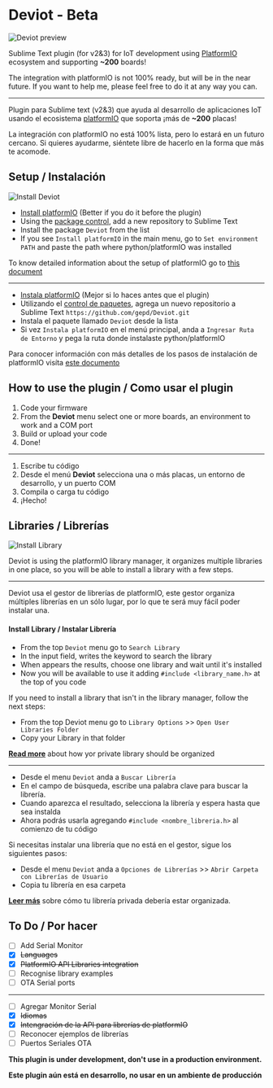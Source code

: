 # Deviot - Beta
![Deviot preview](https://github.com/gepd/Deviot/blob/master/Docs/images/deviot.gif?raw=true)

Sublime Text plugin (for v2&3) for IoT development using [PlatformIO](http://platformio.org/) ecosystem and supporting **~200** boards!

The integration with platformIO is not 100% ready, but will be in the near future. 
If you want to help me, please feel free to do it at any way you can.

---
Plugin para Sublime text (v2&3) que ayuda al desarrollo de aplicaciones IoT usando el ecosistema [platformIO](http://platformio.org/) que soporta ¡más de **~200** placas!

La integración con platformIO no está 100% lista, pero lo estará en un futuro cercano.
Si quieres ayudarme, siéntete libre de hacerlo en la forma que más te acomode.

## Setup / Instalación

![Install Deviot](https://github.com/gepd/Deviot/blob/master/Docs/images/deviot_install.gif?raw=true)

* [Install platformIO](https://github.com/gepd/Deviot/blob/master/Docs/setup.md) (Better if you do it before the plugin)
* Using the [package control](https://packagecontrol.io/installation), add a new repository to Sublime Text
* Install the package `Deviot` from the list
* If you see `Install platformIO` in the main menu, go to `Set environment PATH` and paste the path where python/platformIO was installed

To know detailed information about the setup of platformIO go to [this document](https://github.com/gepd/Deviot/blob/master/Docs/setup.md)

---
* [Instala platformIO](https://github.com/gepd/Deviot/blob/master/Docs/setup.md) (Mejor si lo haces antes que el plugin)
* Utilizando el [control de paquetes](https://packagecontrol.io/installation), agrega un nuevo repositorio a Sublime Text `https://github.com/gepd/Deviot.git`
* Instala el paquete llamado `Deviot` desde la lista
* Si vez `Instala platformIO` en el menú principal, anda a `Ingresar Ruta de Entorno` y pega la ruta donde instalaste python/platformIO

Para conocer información con más detalles de los pasos de instalación de platformIO visíta [este documento](https://github.com/gepd/Deviot/blob/master/Docs/setup.md)

## How to use the plugin / Como usar el plugin
1. Code your firmware
2. From the **Deviot** menu select one or more boards, an environment to work and a COM port
3. Build or upload your code
4. Done!

---
1. Escribe tu código
2. Desde el menú **Deviot** selecciona una o más placas, un entorno de desarrollo, y un puerto COM
3. Compila o carga tu código
4. ¡Hecho!

## Libraries / Librerías

![Install Library](https://github.com/gepd/Deviot/blob/master/Docs/images/deviot_libraries.gif?raw=true)

Deviot is using the platformIO library manager, it organizes multiple libraries in one place, so you will be able to install a library with a few steps.

---
Deviot usa el gestor de librerías de platformIO, este gestor organiza múltiples librerías en un sólo lugar, por lo que te será muy fácil poder instalar una.

#### Install Library / Instalar Librería

- From the top `Deviot` menu go to `Search Library`
- In the input field, writes the keyword to search the library
- When appears the results, choose one library and wait until it's installed
- Now you will be available to use it adding `#include <library_name.h>` at the top of you code

If you need to install a library that isn't in the library manager, follow the next steps:

- From the top Deviot menu go to `Library Options` >> `Open User Libraries Folder`
- Copy your Library in that folder

[**Read more**](https://github.com/gepd/Deviot/blob/master/Docs/Private_Library.md) about how yor private library should be organized

---
- Desde el menu `Deviot` anda a `Buscar Librería`
- En el campo de búsqueda, escribe una palabra clave para buscar la librería.
- Cuando aparezca el resultado, selecciona la librería y espera hasta que sea instalda
- Ahora podrás usarla agregando `#include <nombre_libreria.h>` al comienzo de tu código

Si necesitas instalar una librería que no está en el gestor, sigue los siguientes pasos:

- Desde el menu `Deviot` anda a `Opciones de Librerías` >> `Abrir Carpeta con Librerías de Usuario`
- Copia tu librería en esa carpeta

[**Leer más**](https://github.com/gepd/Deviot/blob/master/Docs/Private_Library.md) sobre cómo tu librería privada debería estar organizada.

## To Do / Por hacer
- [ ] Add Serial Monitor
- [x] <del>Languages</del>
- [x] <del>PlatformIO API Libraries integration</del>
- [ ] Recognise library examples
- [ ] OTA Serial ports

---
- [ ] Agregar Monitor Serial
- [x] <del>Idiomas</del> 
- [x] <del>Intengración de la API para librerías de platformIO</del>
- [ ] Reconocer ejemplos de librerías
- [ ] Puertos Seriales OTA

**This plugin is under development, don't use in a production environment.**

**Este plugin aún está en desarrollo, no usar en un ambiente de producción**
